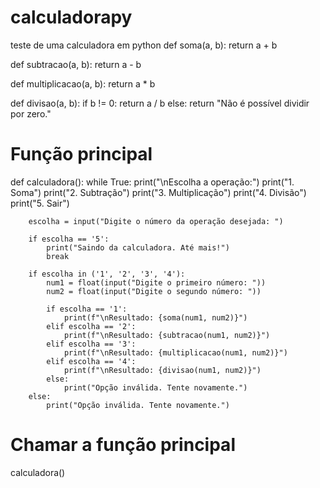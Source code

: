 # calculadorapy
teste de uma calculadora em python
def soma(a, b):
    return a + b

def subtracao(a, b):
    return a - b

def multiplicacao(a, b):
    return a * b

def divisao(a, b):
    if b != 0:
        return a / b
    else:
        return "Não é possível dividir por zero."

# Função principal
def calculadora():
    while True:
        print("\nEscolha a operação:")
        print("1. Soma")
        print("2. Subtração")
        print("3. Multiplicação")
        print("4. Divisão")
        print("5. Sair")

        escolha = input("Digite o número da operação desejada: ")

        if escolha == '5':
            print("Saindo da calculadora. Até mais!")
            break

        if escolha in ('1', '2', '3', '4'):
            num1 = float(input("Digite o primeiro número: "))
            num2 = float(input("Digite o segundo número: "))

            if escolha == '1':
                print(f"\nResultado: {soma(num1, num2)}")
            elif escolha == '2':
                print(f"\nResultado: {subtracao(num1, num2)}")
            elif escolha == '3':
                print(f"\nResultado: {multiplicacao(num1, num2)}")
            elif escolha == '4':
                print(f"\nResultado: {divisao(num1, num2)}")
            else:
                print("Opção inválida. Tente novamente.")
        else:
            print("Opção inválida. Tente novamente.")

# Chamar a função principal
calculadora()
